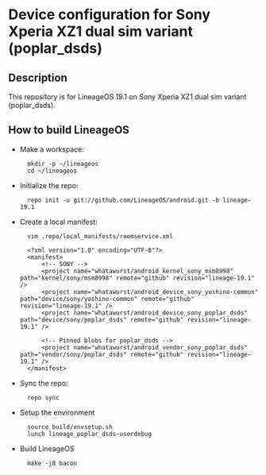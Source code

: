 Device configuration for Sony Xperia XZ1 dual sim variant (poplar_dsds)
========================================================

Description
-----------

This repository is for LineageOS 19.1 on Sony Xperia XZ1 dual sim variant (poplar_dsds).

How to build LineageOS
----------------------

* Make a workspace:

        mkdir -p ~/lineageos
        cd ~/lineageos

* Initialize the repo:

        repo init -u git://github.com/LineageOS/android.git -b lineage-19.1

* Create a local manifest:

        vim .repo/local_manifests/roomservice.xml

        <?xml version="1.0" encoding="UTF-8"?>
        <manifest>
            <!-- SONY -->
            <project name="whatawurst/android_kernel_sony_msm8998" path="kernel/sony/msm8998" remote="github" revision="lineage-19.1" />
            <project name="whatawurst/android_device_sony_yoshino-common" path="device/sony/yoshino-common" remote="github" revision="lineage-19.1" />
            <project name="whatawurst/android_device_sony_poplar_dsds" path="device/sony/poplar_dsds" remote="github" revision="lineage-19.1" />

            <!-- Pinned blobs for poplar_dsds -->
            <project name="whatawurst/android_vendor_sony_poplar_dsds" path="vendor/sony/poplar_dsds" remote="github" revision="lineage-19.1" />
        </manifest>

* Sync the repo:

        repo sync

* Setup the environment

        source build/envsetup.sh
        lunch lineage_poplar_dsds-userdebug

* Build LineageOS

        make -j8 bacon
